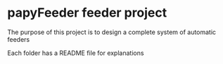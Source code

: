 # papyFeeder feeder project

The purpose of this project is to design a complete system of automatic feeders 

Each folder has a README file for explanations
